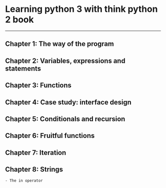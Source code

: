 # Learning python 3 with think python 2 book

---

## Chapter 1: The way of the program

## Chapter 2: Variables, expressions and statements

## Chapter 3: Functions

## Chapter 4: Case study: interface design

## Chapter 5: Conditionals and recursion

## Chapter 6: Fruitful functions

## Chapter 7: Iteration

## Chapter 8: Strings

    - The in operator
